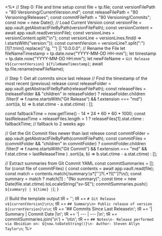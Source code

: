 <%*
// Step 0: File and time setup
const file = tp.file;
const versionFilePath = "80 Versioning/CurrentVersion.md";
const releaseFilePath = "80 Versioning/Releases";
const commitFilePath = "80 Versioning/Commits";
const now = new Date();
// Load Current Version
const versionFile = app.vault.getAbstractFileByPath(versionFilePath);
const versionContent = await app.vault.read(versionFile);
const versionLines = versionContent.split("\n");
const versionLine = versionLines.find(l => l.startsWith("version:"));
const currentVersion = versionLine?.split(":")[1]?.trim().replace(/"/g, "") || "0.0.0.0";
// Rename the File
let fileNameTimestamp = tp.date.now("YYYY-MM-DD HH-mm");
let timestamp = tp.date.now("YYYY-MM-DD HH:mm");
let newFileName = `Git Release V${currentVersion} ${fileNameTimestamp}`;
await tp.file.rename(newFileName);

// Step 1: Get all commits since last release
// Find the timestamp of the most recent (previous) release
const releaseFolder = app.vault.getAbstractFileByPath(releaseFilePath);
const releaseFiles = (releaseFolder && "children" in releaseFolder)
  ? releaseFolder.children
      .filter(f => f.name.startsWith("Git Release") && f.extension === "md")
      .sort((a, b) => b.stat.ctime - a.stat.ctime)
  : [];

const fallbackTime = now.getTime() - 14 * 24 * 60 * 60 * 1000;
const lastReleaseTime = releaseFiles.length > 1
  ? releaseFiles[1].stat.ctime
  : fallbackTime;  // fallback to 2 weeks ago

// Get the Git Commit files newer than last release
const commitFolder = app.vault.getAbstractFileByPath(commitFilePath);
const commitFiles = (commitFolder && "children" in commitFolder)
  ? commitFolder.children
      .filter(f =>
        f.name.startsWith("Git Commit") &&
        f.extension === "md" &&
        f.stat.ctime > lastReleaseTime
      )
      .sort((a, b) => b.stat.ctime - a.stat.ctime)
  : [];

// Extract summaries from Git Commit YAML
const commitSummaries = [];
for (const file of commitFiles) {
  const contents = await app.vault.read(file);
  const match = contents.match(/summary:\s*["']?(.*?)["']?\n/);
  const summary = match ? match[1] : "(No summary)";
  const time = new Date(file.stat.ctime).toLocaleString("sv-SE");
  commitSummaries.push(`| ${summary} | ${time} |`);
}



// Build the template output
tR = '';
tR += `# Git Release v${currentVersion}\n\n`;
tR += `## Summary\n> Public release of version ${currentVersion}\n\n`;
tR += '## Commits Since Last Release\n';
tR += '| Summary | Commit Date |\n';
tR += '| --- | --- |\n';
tR += commitSummaries.join('\n') + '\n\n';
tR += `## Notes\n- Release performed via Obsidian on: ${now.toDateString()}\n- Author: Steven Allyn Taylor\n`;
%>
